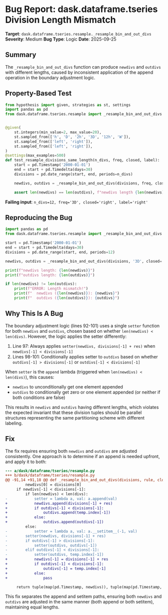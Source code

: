 # Bug Report: dask.dataframe.tseries Division Length Mismatch

**Target**: `dask.dataframe.tseries.resample._resample_bin_and_out_divs`
**Severity**: Medium
**Bug Type**: Logic
**Date**: 2025-09-25

## Summary

The `_resample_bin_and_out_divs` function can produce `newdivs` and `outdivs` with different lengths, caused by inconsistent application of the append operation in the boundary adjustment logic.

## Property-Based Test

```python
from hypothesis import given, strategies as st, settings
import pandas as pd
from dask.dataframe.tseries.resample import _resample_bin_and_out_divs


@given(
    st.integers(min_value=2, max_value=20),
    st.sampled_from(['h', 'D', '2h', '3D', '12h', 'W']),
    st.sampled_from(['left', 'right']),
    st.sampled_from(['left', 'right']),
)
@settings(max_examples=500)
def test_resample_divisions_same_length(n_divs, freq, closed, label):
    start = pd.Timestamp('2000-01-01')
    end = start + pd.Timedelta(days=30)
    divisions = pd.date_range(start, end, periods=n_divs)

    newdivs, outdivs = _resample_bin_and_out_divs(divisions, freq, closed=closed, label=label)

    assert len(newdivs) == len(outdivs), f"newdivs length {len(newdivs)} != outdivs length {len(outdivs)}"
```

**Failing input**: `n_divs=12, freq='3D', closed='right', label='right'`

## Reproducing the Bug

```python
import pandas as pd
from dask.dataframe.tseries.resample import _resample_bin_and_out_divs

start = pd.Timestamp('2000-01-01')
end = start + pd.Timedelta(days=30)
divisions = pd.date_range(start, end, periods=12)

newdivs, outdivs = _resample_bin_and_out_divs(divisions, '3D', closed='right', label='right')

print(f"newdivs length: {len(newdivs)}")
print(f"outdivs length: {len(outdivs)}")

if len(newdivs) != len(outdivs):
    print(f"ERROR: Length mismatch!")
    print(f"  newdivs ({len(newdivs)}): {newdivs}")
    print(f"  outdivs ({len(outdivs)}): {outdivs}")
```

## Why This Is A Bug

The boundary adjustment logic (lines 92-101) uses a single `setter` function for both `newdivs` and `outdivs`, chosen based on whether `len(newdivs) < len(divs)`. However, the logic applies the setter differently:

1. Line 97: Always applies `setter(newdivs, divisions[-1] + res)` when `newdivs[-1] < divisions[-1]`
2. Lines 98-101: Conditionally applies setter to `outdivs` based on whether `outdivs[-1] > divisions[-1]` or `outdivs[-1] < divisions[-1]`

When `setter` is the `append` lambda (triggered when `len(newdivs) < len(divs)`), this causes:
- `newdivs` to unconditionally get one element appended
- `outdivs` to conditionally get zero or one element appended (or neither if both conditions are false)

This results in `newdivs` and `outdivs` having different lengths, which violates the expected invariant that these division tuples should be parallel structures representing the same partitioning scheme with different labeling.

## Fix

The fix requires ensuring both `newdivs` and `outdivs` are adjusted consistently. One approach is to determine if an append is needed upfront, and apply it to both:

```diff
--- a/dask/dataframe/tseries/resample.py
+++ b/dask/dataframe/tseries/resample.py
@@ -91,14 +91,18 @@ def _resample_bin_and_out_divs(divisions, rule, closed="left", label="left"):
         newdivs[0] = divisions[0]
     if newdivs[-1] < divisions[-1]:
         if len(newdivs) < len(divs):
-            setter = lambda a, val: a.append(val)
+            newdivs.append(divisions[-1] + res)
+            if outdivs[-1] < divisions[-1]:
+                outdivs.append(temp.index[-1])
+            else:
+                outdivs.append(outdivs[-1])
         else:
-            setter = lambda a, val: a.__setitem__(-1, val)
-        setter(newdivs, divisions[-1] + res)
-        if outdivs[-1] > divisions[-1]:
-            setter(outdivs, outdivs[-1])
-        elif outdivs[-1] < divisions[-1]:
-            setter(outdivs, temp.index[-1])
+            newdivs[-1] = divisions[-1] + res
+            if outdivs[-1] < divisions[-1]:
+                outdivs[-1] = temp.index[-1]
+            else:
+                pass

     return tuple(map(pd.Timestamp, newdivs)), tuple(map(pd.Timestamp, outdivs))
```

This fix separates the append and setitem paths, ensuring both `newdivs` and `outdivs` are adjusted in the same manner (both append or both setitem), maintaining equal lengths.